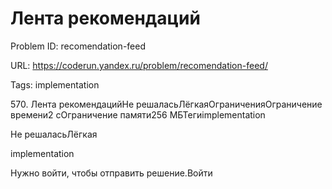 # Лента рекомендаций

Problem ID: recomendation-feed

URL: https://coderun.yandex.ru/problem/recomendation-feed/

Tags: implementation

570. Лента рекомендацийНе решаласьЛёгкаяОграниченияОграничение времени2 сОграничение памяти256 МБТегиimplementation

Не решаласьЛёгкая

implementation

Нужно войти, чтобы отправить решение.Войти

